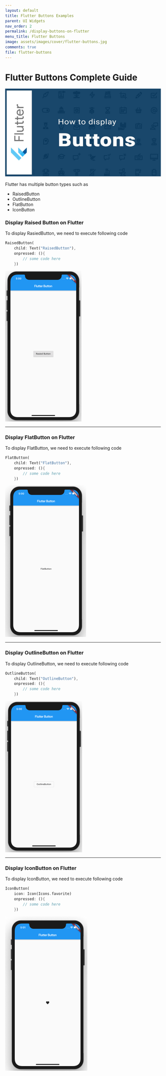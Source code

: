 ```yaml
---
layout: default
title: Flutter Buttons Examples
parent: UI Widgets
nav_order: 2
permalink: /display-buttons-on-flutter
menu_title: Flutter Buttons
image: assets/images/cover/flutter-buttons.jpg
comments: true
file: flutter-buttons
---
```


# Flutter Buttons Complete Guide

<img src="assets/images/cover/flutter-buttons.jpg">

Flutter has multiple button types such as 

- RaisedButton
- OutlineButton
- FlatButton
- IconButton


### Display Raised Button on Flutter

To display RasiedButton, we need to execute following code

```dart
RaisedButton(
    child: Text("RaisedButton"),
    onpressed: (){ 
        // some code here
    })
```
<img src="assets/images/screenshots/fluter-raisedbutton-example.png"/>

---

### Display  FlatButton on Flutter

To display FlatButton, we need to execute following code

```dart
FlatButton(
    child: Text("FlatButton"),
    onpressed: (){ 
        // some code here
    })
```
<img src="assets/images/screenshots/fluter-flatbutton-example.png"/>

---

### Display OutlineButton on Flutter

To display OutlineButton, we need to execute following code

```dart
OutlineButton(
    child: Text("OutlineButton"),
    onpressed: (){ 
        // some code here
    })
```
<img src="assets/images/screenshots/fluter-outlinebutton-example.png"/>

---

### Display IconButton on Flutter

To display IconButton, we need to execute following code

```dart
IconButton(
    icon: Icon(Icons.favorite)
    onpressed: (){ 
        // some code here
    })
```

<img src="assets/images/screenshots/fluter-iconbutton-example.png"/>